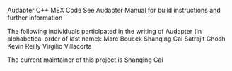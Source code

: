 Audapter C++ MEX Code
    See Audapter Manual for build instructions and further information
   
The following individuals participated in the writing of Audapter (in alphabetical order of last name):
    Marc Boucek
    Shanqing Cai
    Satrajit Ghosh
    Kevin Reilly
    Virgilio Villacorta
  
The current maintainer of this project is
    Shanqing Cai
    